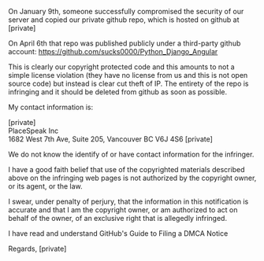 On January 9th, someone successfully compromised the security of our server and copied our private github repo, which is hosted on github at [private]

On April 6th that repo was published publicly under a third-party github account: https://github.com/sucks0000/Python_Django_Angular

This is clearly our copyright protected code and this amounts to not a simple license violation (they have no license from us and this is not open source code) but instead is clear cut theft of IP. The entirety of the repo is infringing and it should be deleted from github as soon as possible.

My contact information is: 

[private]  
PlaceSpeak Inc  
1682 West 7th Ave, Suite 205, Vancouver BC V6J 4S6
[private]

We do not know the identify of or have contact information for the infringer.

I have a good faith belief that use of the copyrighted materials described above on the infringing web pages is not authorized by the copyright owner, or its agent, or the law.

I swear, under penalty of perjury, that the information in this notification is accurate and that I am the copyright owner, or am authorized to act on behalf of the owner, of an exclusive right that is allegedly infringed.

I have read and understand GitHub's Guide to Filing a DMCA Notice

Regards, [private] 
